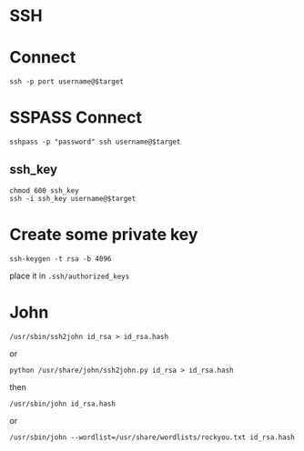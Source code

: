 # SSH

# Connect
```
ssh -p port username@$target
```

# SSPASS Connect
```
sshpass -p "password" ssh username@$target
```

## ssh_key
```
chmod 600 ssh_key
ssh -i ssh_key username@$target
```

# Create some private key
```
ssh-keygen -t rsa -b 4096
```
place it in ```.ssh/authorized_keys```

# John
```
/usr/sbin/ssh2john id_rsa > id_rsa.hash 
```
or
```
python /usr/share/john/ssh2john.py id_rsa > id_rsa.hash
```
then
```
/usr/sbin/john id_rsa.hash
```
or
```
/usr/sbin/john --wordlist=/usr/share/wordlists/rockyou.txt id_rsa.hash
```
